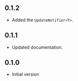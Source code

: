## 0.1.2

- Added the `UpdateNotifier<T>`.

## 0.1.1

- Updated documentation.

## 0.1.0

- Initial version
